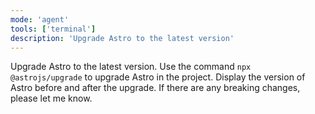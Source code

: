 ```yaml
---
mode: 'agent'
tools: ['terminal']
description: 'Upgrade Astro to the latest version'
---
```

Upgrade Astro to the latest version. 
Use the command `npx @astrojs/upgrade` to upgrade Astro in the project. 
Display the version of Astro before and after the upgrade.
If there are any breaking changes, please let me know.